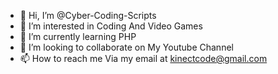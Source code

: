 - 👋 Hi, I’m @Cyber-Coding-Scripts
- 👀 I’m interested in Coding And Video Games
- 🌱 I’m currently learning PHP
- 💞️ I’m looking to collaborate on My Youtube Channel
- 📫 How to reach me Via my email at kinectcode@gmail.com

<!---
Cyber-Coding-Scripts/Cyber-Coding-Scripts is a ✨ special ✨ repository because its `README.md` (this file) appears on your GitHub profile.
You can click the Preview link to take a look at your changes.
--->
